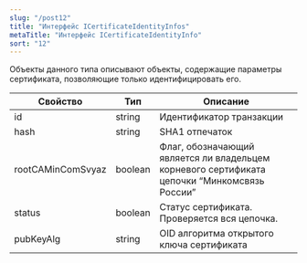 ```yaml
---
slug: "/post12"
title: "Интерфейс ICertificateIdentityInfos"
metaTitle: "Интерфейс ICertificateIdentityInfo"
sort: "12"
---
```



Объекты данного типа описывают объекты, содержащие параметры сертификата, позволяющие только идентифицировать его.

| Свойство | Тип | Описание |
| --- | --- | --- |
| id | string | Идентификатор транзакции |
| hash | string | SHA1 отпечаток |
| rootCAMinComSvyaz | boolean | Флаг, обозначающий является ли владельцем корневого сертификата цепочки “Минкомсвязь России” |
| status | boolean | Статус сертификата. Проверяется вся цепочка. |
| pubKeyAlg | string | OID алгоритма открытого ключа сертификата |
